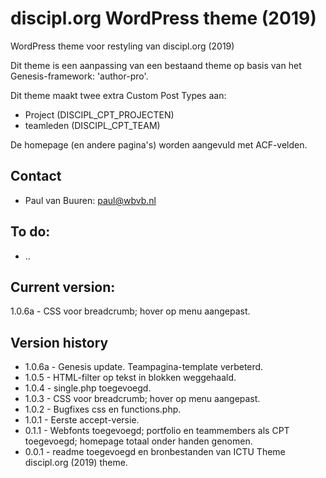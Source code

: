 # discipl.org WordPress theme (2019)
WordPress theme voor restyling van discipl.org (2019)

Dit theme is een aanpassing van een bestaand theme op basis van het Genesis-framework: 'author-pro'.

Dit theme maakt twee extra Custom Post Types aan:

* Project (DISCIPL_CPT_PROJECTEN)
* teamleden (DISCIPL_CPT_TEAM)

De homepage (en andere pagina's) worden aangevuld met ACF-velden.


## Contact
* Paul van Buuren: paul@wbvb.nl

## To do:
* ..

## Current version:
1.0.6a - CSS voor breadcrumb; hover op menu aangepast.

## Version history
* 1.0.6a - Genesis update. Teampagina-template verbeterd.
* 1.0.5 - HTML-filter op tekst in blokken weggehaald.
* 1.0.4 - single.php toegevoegd.
* 1.0.3 - CSS voor breadcrumb; hover op menu aangepast.
* 1.0.2 - Bugfixes css en functions.php.
* 1.0.1 - Eerste accept-versie.
* 0.1.1 - Webfonts toegevoegd; portfolio en teammembers als CPT toegevoegd; homepage totaal onder handen genomen.
* 0.0.1 - readme toegevoegd en bronbestanden van ICTU Theme discipl.org (2019) theme.
